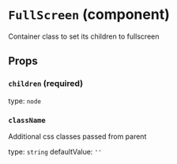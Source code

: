 `FullScreen` (component)
========================

Container class to set its children to fullscreen

Props
-----

### `children` (required)

type: `node`


### `className`

Additional css classes passed from parent

type: `string`
defaultValue: `''`

